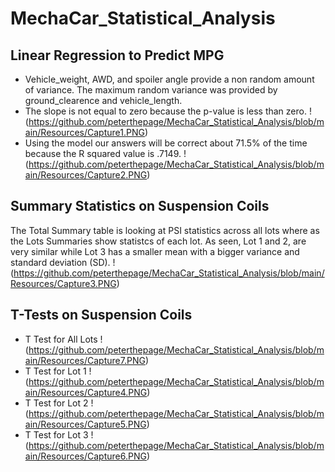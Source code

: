 # MechaCar_Statistical_Analysis
## Linear Regression to Predict MPG
* Vehicle_weight, AWD, and spoiler angle provide a non random amount of variance. The maximum random variance was provided by ground_clearence and vehicle_length.
* The slope is not equal to zero because the p-value is less than zero.
!(https://github.com/peterthepage/MechaCar_Statistical_Analysis/blob/main/Resources/Capture1.PNG)
* Using the model our answers will be correct about 71.5% of the time because the R squared value is .7149.
!(https://github.com/peterthepage/MechaCar_Statistical_Analysis/blob/main/Resources/Capture2.PNG)
## Summary Statistics on Suspension Coils
The Total Summary table is looking at PSI statistics across all lots where as the Lots Summaries show statistcs of each lot. As seen, Lot 1 and 2, are very similar while Lot 3 has a smaller mean with a bigger variance and standard deviation (SD).
!(https://github.com/peterthepage/MechaCar_Statistical_Analysis/blob/main/Resources/Capture3.PNG)
## T-Tests on Suspension Coils
* T Test for All Lots
!(https://github.com/peterthepage/MechaCar_Statistical_Analysis/blob/main/Resources/Capture7.PNG)
* T Test for Lot 1
!(https://github.com/peterthepage/MechaCar_Statistical_Analysis/blob/main/Resources/Capture4.PNG)
* T Test for Lot 2
!(https://github.com/peterthepage/MechaCar_Statistical_Analysis/blob/main/Resources/Capture5.PNG)
* T Test for Lot 3
!(https://github.com/peterthepage/MechaCar_Statistical_Analysis/blob/main/Resources/Capture6.PNG)
